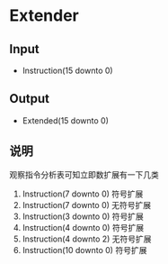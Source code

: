 # Extender

## Input

* Instruction(15 downto 0)

## Output

* Extended(15 downto 0)

## 说明

观察指令分析表可知立即数扩展有一下几类

1. Instruction(7 downto 0) 符号扩展
2. Instruction(7 downto 0) 无符号扩展
3. Instruction(3 downto 0) 符号扩展
4. Instruction(4 downto 0) 符号扩展
5. Instruction(4 downto 2) 无符号扩展
6. Instruction(10 downto 0) 符号扩展
